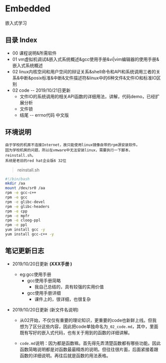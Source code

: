 # Embedded
嵌入式学习

## 目录 Index

- 00 课程说明&所需软件
- 01 vm虚拟机调试&嵌入式系统概述&gcc使用手册&vi|vim编辑器的使用手册&嵌入式系统概述
- 02 linux内核空间和用户空间的辩证关系&shell命令和API和系统调用三者的关系&中断&posix标准&中断&文件描述符&linux中的6种文件&文件IO和标准IO区别
- 02 code   -- 2019/10/21日更新
  - 文件IO的系统调用的相关API函数的详细用法，讲解，代码demo，已经扩展分析
  - 文件锁
  - 结尾 -- errno代码 中文版

## 环境说明

```
由于学校的机房不连接Internet，故只能使用linux镜像自带的rpm源安装软件。
因为学校机房的问题，所以在vmware中无法安装linux，需要执行一下脚本，reinstall.sh。
系统是老旧的red hat企业版6 32位
```

> reinstall.sh

```sh
#!/bin/bash
mkdir /aa
mount /dev/sr0 /aa
rpm -e gcc-c++
rpm -e gcc
rpm -e glibc-devel
rpm -e glibc-headers
rpm -e cpp
rpm -e mpfr
rpm -e cloog-ppl
rpm -e ppl
yum install gcc -y
yum install gcc-c++ -y
```

## 笔记更新日志

- 2019/10/20日更新 **(XXX手册 )**
  - eg:gcc使用手册
    - gcc使用手册简略
      - 我自己总结的，具有较强的实用价值
    - gcc使用手册详细
      - 课件上的，很详细，也很复杂
- 2019/10/20日更新 (新文件名说明)
  
  - 从02开始，不仅仅有重要的理论知识，更重要的code也新鲜上线。但我想为了区分这些内容，因此把code单独命名为`_02_code.md`，其中，里面既有写好的嵌入式代码，也有关于用到的函数的详细讲解。
  
  - `code.md`说明：因为都是函数嘛。首先得先弄清楚函数都有哪些功能。因此函数简略说明都是对函数最最精炼的说明。但往往很片面，后面紧接着跟函数的详细说明。再往后就是函数的用法表格。
  
    
